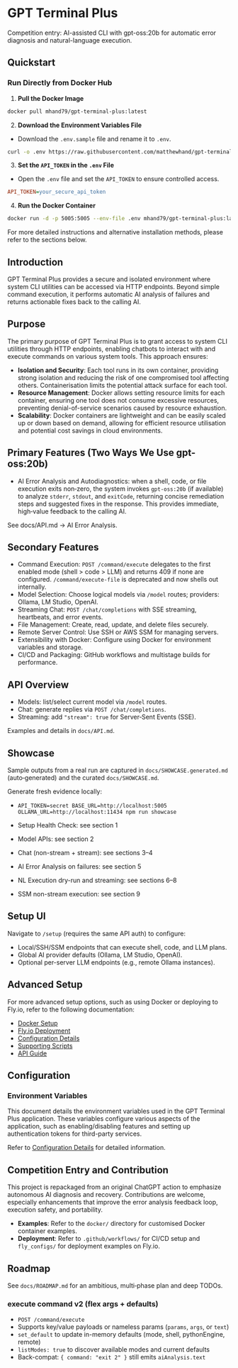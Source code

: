# GPT Terminal Plus

Competition entry: AI-assisted CLI with gpt-oss:20b for automatic error diagnosis and natural-language execution.

## Quickstart

### Run Directly from Docker Hub

1. **Pull the Docker Image**
 ```sh
 docker pull mhand79/gpt-terminal-plus:latest
 ```

2. **Download the Environment Variables File**
 - Download the `.env.sample` file and rename it to `.env`.
 ```sh
 curl -o .env https://raw.githubusercontent.com/matthewhand/gpt-terminal-plus/main/.env.sample
 ```

3. **Set the `API_TOKEN` in the `.env` File**
 - Open the `.env` file and set the `API_TOKEN` to ensure controlled access.
 ```ini
 API_TOKEN=your_secure_api_token
 ```

4. **Run the Docker Container**
 ```sh
 docker run -d -p 5005:5005 --env-file .env mhand79/gpt-terminal-plus:latest
 ```

For more detailed instructions and alternative installation methods, please refer to the sections below.


## Introduction

GPT Terminal Plus provides a secure and isolated environment where system CLI utilities can be accessed via HTTP endpoints. Beyond simple command execution, it performs automatic AI analysis of failures and returns actionable fixes back to the calling AI.

## Purpose

The primary purpose of GPT Terminal Plus is to grant access to system CLI utilities through HTTP endpoints, enabling chatbots to interact with and execute commands on various system tools. This approach ensures:
- **Isolation and Security**: Each tool runs in its own container, providing strong isolation and reducing the risk of one compromised tool affecting others. Containerisation limits the potential attack surface for each tool.
- **Resource Management**: Docker allows setting resource limits for each container, ensuring one tool does not consume excessive resources, preventing denial-of-service scenarios caused by resource exhaustion.
- **Scalability**: Docker containers are lightweight and can be easily scaled up or down based on demand, allowing for efficient resource utilisation and potential cost savings in cloud environments.

## Primary Features (Two Ways We Use gpt-oss:20b)

- AI Error Analysis and Autodiagnostics: when a shell, code, or file execution exits non‑zero, the system invokes `gpt-oss:20b` (if available) to analyze `stderr`, `stdout`, and `exitCode`, returning concise remediation steps and suggested fixes in the response. This provides immediate, high‑value feedback to the calling AI.

See docs/API.md → AI Error Analysis.

## Secondary Features
- Command Execution: `POST /command/execute` delegates to the first enabled mode (shell > code > LLM) and returns 409 if none are configured. `/command/execute-file` is deprecated and now shells out internally.
- Model Selection: Choose logical models via `/model` routes; providers: Ollama, LM Studio, OpenAI.
- Streaming Chat: `POST /chat/completions` with SSE streaming, heartbeats, and error events.
- File Management: Create, read, update, and delete files securely.
- Remote Server Control: Use SSH or AWS SSM for managing servers.
- Extensibility with Docker: Configure using Docker for environment variables and storage.
- CI/CD and Packaging: GitHub workflows and multistage builds for performance.

## API Overview

- Models: list/select current model via `/model` routes.
- Chat: generate replies via `POST /chat/completions`.
- Streaming: add `"stream": true` for Server‑Sent Events (SSE).

Examples and details in `docs/API.md`.

## Showcase

Sample outputs from a real run are captured in `docs/SHOWCASE.generated.md` (auto‑generated) and the curated `docs/SHOWCASE.md`.

Generate fresh evidence locally:

- `API_TOKEN=secret BASE_URL=http://localhost:5005 OLLAMA_URL=http://localhost:11434 npm run showcase`


- Setup Health Check: see section 1
- Model APIs: see section 2
- Chat (non-stream + stream): see sections 3–4
- AI Error Analysis on failures: see section 5
- NL Execution dry-run and streaming: see sections 6–8
- SSM non-stream execution: see section 9


## Setup UI

Navigate to `/setup` (requires the same API auth) to configure:

- Local/SSH/SSM endpoints that can execute shell, code, and LLM plans.
- Global AI provider defaults (Ollama, LM Studio, OpenAI).
- Optional per-server LLM endpoints (e.g., remote Ollama instances).


## Advanced Setup

For more advanced setup options, such as using Docker or deploying to Fly.io, refer to the following documentation:

- [Docker Setup](docs/DOCKER_SETUP.md)
- [Fly.io Deployment](docs/FLY_IO_DEPLOYMENT.md)
- [Configuration Details](docs/CONFIGURATION.md)
- [Supporting Scripts](docs/SUPPORTING_SCRIPTS.md)
- [API Guide](docs/API.md)

## Configuration

### Environment Variables

This document details the environment variables used in the GPT Terminal Plus application. These variables configure various aspects of the application, such as enabling/disabling features and setting up authentication tokens for third-party services.

Refer to [Configuration Details](docs/CONFIGURATION.md) for detailed information.

## Competition Entry and Contribution

This project is repackaged from an original ChatGPT action to emphasize autonomous AI diagnosis and recovery. Contributions are welcome, especially enhancements that improve the error analysis feedback loop, execution safety, and portability.

- **Examples**: Refer to the `docker/` directory for customised Docker container examples.
- **Deployment**: Refer to `.github/workflows/` for CI/CD setup and `fly_configs/` for deployment examples on Fly.io.

## Roadmap

See `docs/ROADMAP.md` for an ambitious, multi‑phase plan and deep TODOs.

### execute command v2 (flex args + defaults)
- `POST /command/execute`
- Supports key/value payloads or nameless params (`params`, `args`, or `text`)
- `set_default` to update in-memory defaults (mode, shell, pythonEngine, remote)
- `listModes: true` to discover available modes and current defaults
- Back-compat: `{ command: "exit 2" }` still emits `aiAnalysis.text`
